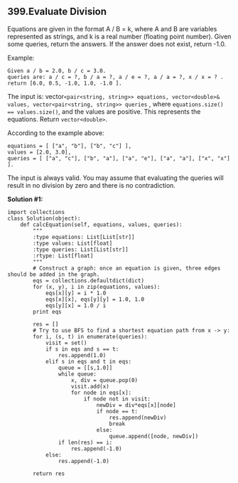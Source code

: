 ## 399.Evaluate Division

Equations are given in the format A / B = k, where A and B are variables represented as strings, and k is a real number (floating point number). Given some queries, return the answers. If the answer does not exist, return -1.0.

Example:

    Given a / b = 2.0, b / c = 3.0. 
    queries are: a / c = ?, b / a = ?, a / e = ?, a / a = ?, x / x = ? . 
    return [6.0, 0.5, -1.0, 1.0, -1.0 ].

The input is: vector`<pair<string, string>> equations, vector<double>& values, vector<pair<string, string>> queries` , where `equations.size() == values.size()`, and the values are positive. This represents the equations. Return `vector<double>`.

According to the example above:

    equations = [ ["a", "b"], ["b", "c"] ],
    values = [2.0, 3.0],
    queries = [ ["a", "c"], ["b", "a"], ["a", "e"], ["a", "a"], ["x", "x"] ]. 

The input is always valid. You may assume that evaluating the queries will result in no division by zero and there is no contradiction.


**Solution #1:**

    import collections
    class Solution(object):
        def calcEquation(self, equations, values, queries):
            """
            :type equations: List[List[str]]
            :type values: List[float]
            :type queries: List[List[str]]
            :rtype: List[float]
            """
            # Construct a graph: once an equation is given, three edges should be added in the graph.
            eqs = collections.defaultdict(dict)
            for (x, y), i in zip(equations, values):
                eqs[x][y] = i * 1.0
                eqs[x][x], eqs[y][y] = 1.0, 1.0
                eqs[y][x] = 1.0 / i
            print eqs

            res = []
            # Try to use BFS to find a shortest equation path from x -> y:
            for i, (s, t) in enumerate(queries):
                visit = set()
                if s in eqs and s == t:
                    res.append(1.0)
                elif s in eqs and t in eqs:
                    queue = [[s,1.0]]
                    while queue:
                        x, div = queue.pop(0)
                        visit.add(x)
                        for node in eqs[x]:
                            if node not in visit:
                                newDiv = div*eqs[x][node]
                                if node == t:
                                    res.append(newDiv)
                                    break
                                else:
                                    queue.append([node, newDiv])
                    if len(res) == i:
                        res.append(-1.0)
                else:
                    res.append(-1.0)

            return res

